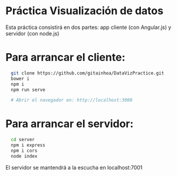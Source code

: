 # Práctica Visualización de datos
Esta práctica consistirá en dos partes: app cliente (con Angular.js) y servidor (con node.js)

# Para arrancar el cliente:

```bash
  git clone https://github.com/gitainhoa/DataVizPractice.git
  bower i
  npm i
  npm run serve

  # Abrir el navegador en: http://localhost:3000
```

# Para arrancar el servidor:

```bash
  cd server
  npm i express
  npm i cors
  node index
```

El servidor se mantendrá a la escucha en localhost:7001
